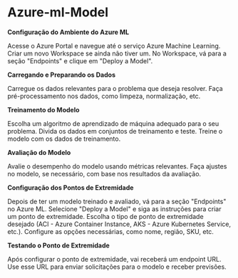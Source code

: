 # Azure-ml-Model

**Configuração do Ambiente do Azure ML**

Acesse o Azure Portal e navegue até o serviço Azure Machine Learning.
Criar um novo Workspace se ainda não tiver um.
No Workspace, vá para a seção "Endpoints" e clique em "Deploy a Model".

**Carregando e Preparando os Dados**

Carregue os dados relevantes para o problema que deseja resolver.
Faça pré-processamento nos dados, como limpeza, normalização, etc.

**Treinamento do Modelo**

Escolha um algoritmo de aprendizado de máquina adequado para o seu problema.
Divida os dados em conjuntos de treinamento e teste.
Treine o modelo com os dados de treinamento.

**Avaliação do Modelo**

Avalie o desempenho do modelo usando métricas relevantes.
Faça ajustes no modelo, se necessário, com base nos resultados da avaliação.

**Configuração dos Pontos de Extremidade**

Depois de ter um modelo treinado e avaliado, vá para a seção "Endpoints" no Azure ML.
Selecione "Deploy a Model" e siga as instruções para criar um ponto de extremidade.
Escolha o tipo de ponto de extremidade desejado (ACI - Azure Container Instance, AKS - Azure Kubernetes Service, etc.).
Configure as opções necessárias, como nome, região, SKU, etc.

**Testando o Ponto de Extremidade**

Após configurar o ponto de extremidade, vai receberá um endpoint URL.
Use esse URL para enviar solicitações para o modelo e receber previsões.
